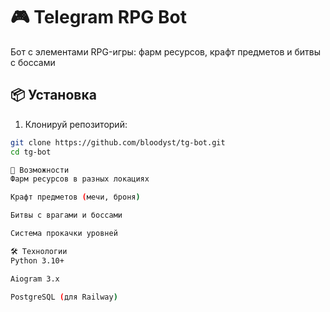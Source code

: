 # 🎮 Telegram RPG Bot

Бот с элементами RPG-игры: фарм ресурсов, крафт предметов и битвы с боссами

## 📦 Установка

1. Клонируй репозиторий:
```bash
git clone https://github.com/bloodyst/tg-bot.git
cd tg-bot

🌟 Возможности
Фарм ресурсов в разных локациях

Крафт предметов (мечи, броня)

Битвы с врагами и боссами

Система прокачки уровней

🛠 Технологии
Python 3.10+

Aiogram 3.x

PostgreSQL (для Railway)

